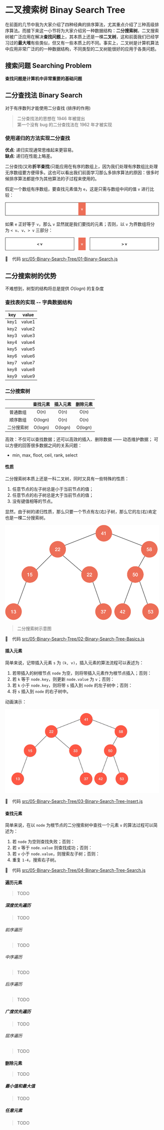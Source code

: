 # 二叉搜索树 Binay Search Tree

在前面的几节中我为大家介绍了四种经典的排序算法，尤其重点介绍了三种高级排序算法。而接下来这一小节将为大家介绍另一种数据结构：**二分搜索树**。二叉搜索树被广泛应用在解决**查找问题**上，其本质上还是一棵**二叉树**，这和前面我们已经学习过的**最大堆**有些类似，但又有一些本质上的不同。事实上，二叉树是计算机算法中应用非常广泛的的一种数据结构，不同类型的二叉树能很好的应用于各类问题。

## 搜索问题 Searching Problem

**查找问题是计算机中非常重要的基础问题**

## 二分查找法 Binary Search

对于有序数列才能使用二分查找 (排序的作用)

> 二分查找法的思想在 1946 年被提出<br>
> 第一个没有 bug 的二分查找法在 1962 年才被实现

### 使用递归的方法实现二分查找

**优点**: 递归实现通常思维起来更容易。<br>
**缺点**: 递归在性能上略差。

二分查找(又称**折半查找**)只能应用在有序的数组上，因为我们处理有序数组比处理无序数组要方便得多。这也可以看出我们前面学习那么多排序算法的原因：很多时候排序算法都是作为其他算法的子过程来使用的。

假定一个数组有序数组，要查找元素值为 `e`，这是只需与数组中间的值 `v` 进行比较：

![BinarySearch0](assets/BinarySearch0.png)

如果 `e` 正好等于 `v`，那么 `v` 显然就是我们要找的元素；否则，以 `v` 为界数组将分为 `< v`、`v`、`> v` 三部分：

![BinarySearch1](assets/BinarySearch1.png)

🔗&emsp;代码 [src/05-Binary-Search-Tree/01-Binary-Search.js](../src/05-Binary-Search-Tree/01-Binary-Search.js)

## 二分搜索树的优势

不难想到，树型的结构将总是提供 $O(log{n})$ 的复杂度

### 查找表的实现 -- 字典数据结构

| key  | value  |
|:----:|:------:|
| key1 | value1 |
| key2 | value2 |
| key3 | value3 |
| key4 | value4 |
| key5 | value5 |
| key6 | value6 |
| key7 | value7 |
| key8 | value8 |
| key9 | value9 |

### 二分搜索树

|           | 查找元素 | 插入元素 | 删除元素 |
|:---------:|:-------:|:-------:|:------:|
| 普通数组   | O(n)    | O(n)    | O(n)   |
| 顺序数组   | O(logn) | O(n)    | O(n)   |
| 二分搜索树 | O(logn) | O(logn) | O(logn) |

高效：不仅可以查找数据；还可以高效的插入、删除数据 —— 动态维护数据；
可以方便的回答很多数据之间的关系问题：

- min, max, floot, ceil, rank, select

#### 性质

二分搜索树本质上还是一科二叉树，同时又具有一些特殊的性质：

1. 任意节点的左子树总是小于当前节点的值；
2. 任意节点的右子树总是大于当前节点的值；
3. 没有键值相等的节点。

显然，由于树的递归性质，那么只要一个节点有左(右)子树，那么它的左(右)肯定也是一棵二分搜索树。

![BinarySearchTree](assets/BinarySearchTree1.png)

> 二分搜索树示意图

🔗&emsp;代码 [src/05-Binary-Search-Tree/02-Binary-Search-Tree-Basics.js](../src/05-Binary-Search-Tree/02-Binary-Search-Tree-Basics.js)

#### 插入元素

简单来说，记带插入元素 `s` 为 `(k, v)`，插入元素的算法流程可以表述为：

1. 若带插入的树根节点 `node` 为空，则将带插入元素作为根节点插入；否则：
2. 若 `k` 等于 `node.key`，则更新 `node.value` 为 `v`；否则：
3. 若 `k` 小于 `node.key`，则将带 `s` 插入到 `node` 的左子树中；否则：
4. 将 `s` 插入到 `node` 的右子树中。

动画演示：

![BinarySearchTreeInsert](assets/BinarySearchTreeInsert.gif)

🔗&emsp;代码 [src/05-Binary-Search-Tree/03-Binary-Search-Tree-Insert.js](../src/05-Binary-Search-Tree/03-Binary-Search-Tree-Insert.js)

#### 查找元素

简单来说，在以 `node` 为根节点的二分搜索树中查找一个元素 `v` 的算法过程可以简述为：

1. 若 `node` 为空则查找失败；否则：
2. 若 `v` 等于 `node.value` 则查找成功；否则：
3. 若 `v` 小于 `node.value`，则搜索左子树；否则：
4. 重复 `1-4`，搜索右子树。

🔗&emsp;代码 [src/05-Binary-Search-Tree/04-Binary-Search-Tree-Search.js](../src/05-Binary-Search-Tree/04-Binary-Search-Tree-Search.js)

#### 遍历元素

> TODO

##### 深度优先遍历

> TODO

###### 前序遍历

> TODO

###### 中序遍历

> TODO

###### 后序遍历

> TODO

##### 广度优先遍历

> TODO

###### 层序遍历

> TODO

#### 删除元素

> TODO

##### 最小值和最大值

> TODO

##### 任意元素

> TODO
